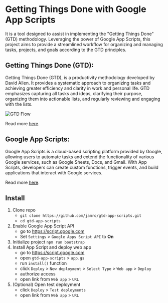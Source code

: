 # Getting Things Done with Google App Scripts

It is a tool designed to assist in implementing the "Getting Things Done" (GTD) methodology. Leveraging the power of Google App Scripts, this project aims to provide a streamlined workflow for organizing and managing tasks, projects, and goals according to the GTD principles.

## Getting Things Done (GTD):
Getting Things Done (GTD), is a productivity methodology developed by David Allen. It provides a systematic approach to organizing tasks and achieving greater efficiency and clarity in work and personal life. GTD emphasizes capturing all tasks and ideas, clarifying their purpose, organizing them into actionable lists, and regularly reviewing and engaging with the lists.

![GTD Flow](docs/gtd_process.png)

Read more [here](https://en.wikipedia.org/wiki/Getting_Things_Done).

## Google App Scripts:
Google App Scripts is a cloud-based scripting platform provided by Google, allowing users to automate tasks and extend the functionality of various Google services, such as Google Sheets, Docs, and Gmail. With App Scripts, developers can create custom functions, trigger events, and build applications that interact with Google services.

Read more [here](https://developers.google.com/apps-script/).

## Install

1. Clone repo 
   - `git clone https://github.com/jamro/gtd-app-scripts.git`
   - `cd gtd-app-scripts`
2. Enable Google App Script API
   - go to https://script.google.com
   - Set `Settings` > `Google Apps Script API` to **On**
3. Initialize project `npm run bootstrap`
4. Install App Script and deploy web app
   - go to https://script.google.com
   - open `gtd-app-scripts` > `app.gs`
   - run `install()` function
   - click `Deploy` > `New deployment` > `Select Type` > `Web app` > `Deploy`
   - authorize access
   - open link from `Web app` > `URL`
5. (Optional) Open test deployment
   - click `Deploy` > `Test deployments`
   - open link from `Web app` > `URL`